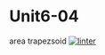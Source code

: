 # Unit6-04
area trapezsoid 
[![linter](https://github.com/helena-rocha/Unit6-04/workflows/linter/badge.svg)](https://github.com/marketplace/actions/super-linter)
